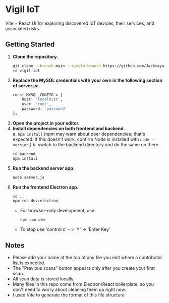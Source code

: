 # Vigil IoT

Vite + React UI for exploring discovered IoT devices, their services, and associated risks.

## Getting Started

1. **Clone the repository.**
   ```bash
   git clone --branch main --single-branch https://github.com/Jackrayallday/Vigil-IoT.git
   cd vigil-iot
   ```
2. **Replace the MySQL credentials with your own in the following section of server.js:**
   ```bash
   const MYSQL_CONFIG = {
       host: 'localhost',
       user: 'root',
       password: 'passowrd' 
   };
   ```
3. **Open the project in your editor.**
4. **Install dependencies on both frontend and backend.**  
   a. `npm install` (npm may warn about peer dependencies; that's expected. If this doesn't work, confirm Node is installed with `node --version`.)
   b. switch to the backend directory and do the same on there.
   ```bash
   cd backend
   npm install
   ```
5. **Run the backend server app.**
   ```bash
   node server.js
   ```
6. **Run the frontend Electron app.**
   ```bash
   cd ..
   npm run dev:electron
   ```
   - For browser-only development, use:
     ```bash
     npm run dev
     ```
   - To stop use 'control c' - > 'Y' -> 'Enter Key'

## Notes

- Please add your name at the top of any file you edit where a contributor list is expected.
- The "Previous scans" button appears only after you create your first scan.
- All scan data is stored locally.
- Many files in this repo come from Electron/React boilerplate, so you don't need to worry about cleaning them up right now.
- I used Vite to generate the format of this file structure
